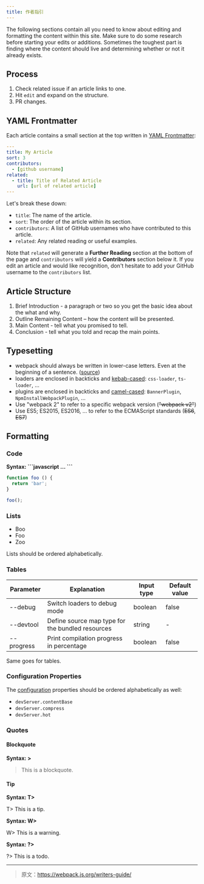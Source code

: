 ```yaml
---
title: 作者指引
---
```


The following sections contain all you need to know about editing and formatting the content within this site. Make sure to do some research before starting your edits or additions. Sometimes the toughest part is finding where the content should live and determining whether or not it already exists.


## Process

1. Check related issue if an article links to one.
2. Hit `edit` and expand on the structure.
3. PR changes.


## YAML Frontmatter

Each article contains a small section at the top written in [YAML Frontmatter](https://jekyllrb.com/docs/frontmatter/):

``` yaml
---
title: My Article
sort: 3
contributors:
  - [github username]
related:
  - title: Title of Related Article
    url: [url of related article]
---
```

Let's break these down:

- `title`: The name of the article.
- `sort`: The order of the article within its section.
- `contributors`: A list of GitHub usernames who have contributed to this article.
- `related`: Any related reading or useful examples.

Note that `related` will generate a __Further Reading__ section at the bottom of the page and `contributors` will yield a __Contributors__ section below it. If you edit an article and would like recognition, don't hesitate to add your GitHub username to the `contributors` list.


## Article Structure

1. Brief Introduction - a paragraph or two so you get the basic idea about the what and why.
2. Outline Remaining Content – how the content will be presented.
3. Main Content - tell what you promised to tell.
4. Conclusion - tell what you told and recap the main points.


## Typesetting

* webpack should always be written in lower-case letters. Even at the beginning of a sentence. ([source](https://github.com/webpack/media#name))
* loaders are enclosed in backticks and [kebab-cased](https://en.wikipedia.org/w/index.php?title=Kebab_case): `css-loader`, `ts-loader`, …
* plugins are enclosed in backticks and [camel-cased](https://en.wikipedia.org/wiki/Camel_case): `BannerPlugin`, `NpmInstallWebpackPlugin`, …
* Use "webpack 2" to refer to a specific webpack version (~~"webpack v2"~~)
* Use ES5; ES2015, ES2016, … to refer to the ECMAScript standards (~~ES6~~, ~~ES7~~)


## Formatting

### Code

**Syntax: \`\`\`javascript … \`\`\`**

```javascript
function foo () {
  return 'bar';
}

foo();
```

### Lists

* Boo
* Foo
* Zoo

Lists should be ordered alphabetically.

### Tables

| Parameter  | Explanation                                      | Input type | Default value |
|------------|--------------------------------------------------|------------|---------------|
| --debug    | Switch loaders to debug mode                     | boolean    | false         |
| --devtool  | Define source map type for the bundled resources | string     | -             |
| --progress | Print compilation progress in percentage         | boolean    | false         |

Same goes for tables.

### Configuration Properties

The [configuration](/configuration) properties should be ordered alphabetically as well:

* `devServer.contentBase`
* `devServer.compress`
* `devServer.hot`

### Quotes

#### Blockquote

**Syntax: \>**

> This is a blockquote.

#### Tip

**Syntax: T\>**

T> This is a tip.

**Syntax: W\>**

W> This is a warning.

**Syntax: ?\>**

?> This is a todo.

***

> 原文：https://webpack.js.org/writers-guide/
